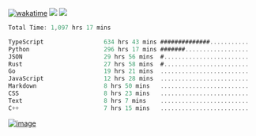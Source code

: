 [![wakatime](https://wakatime.com/badge/user/00eead22-fb14-4dd0-ab8a-3625cafbd50d.svg)](https://wakatime.com/@00eead22-fb14-4dd0-ab8a-3625cafbd50d)
![](https://komarev.com/ghpvc/?username=flatypus)
![](https://pixel.flatypus.me/flatypus?type=tracker)
<!--START_SECTION:waka-->

```rust
Total Time: 1,097 hrs 17 mins

TypeScript                 634 hrs 43 mins ##############...........   57.62 %
Python                     296 hrs 17 mins #######..................   26.90 %
JSON                       29 hrs 56 mins  #........................   02.72 %
Rust                       27 hrs 58 mins  #........................   02.54 %
Go                         19 hrs 21 mins  .........................   01.76 %
JavaScript                 12 hrs 28 mins  .........................   01.13 %
Markdown                   8 hrs 50 mins   .........................   00.80 %
CSS                        8 hrs 23 mins   .........................   00.76 %
Text                       8 hrs 7 mins    .........................   00.74 %
C++                        7 hrs 15 mins   .........................   00.66 %
```

<!--END_SECTION:waka-->
[<img alt="image" src="https://github.com/flatypus/flatypus/assets/68029599/0a302dc1-501c-43a0-ae8d-37ec4817f3bd">](https://flatypus.me)

